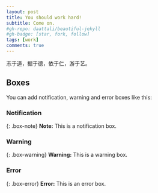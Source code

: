 ```yaml
---
layout: post
title: You should work hard!
subtitle: Come on.
#gh-repo: daattali/beautiful-jekyll
#gh-badge: [star, fork, follow]
tags: [work]
comments: true
---
```


志于道，据于德，依于仁，游于艺。

## Boxes
You can add notification, warning and error boxes like this:

### Notification

{: .box-note}
**Note:** This is a notification box.

### Warning

{: .box-warning}
**Warning:** This is a warning box.

### Error

{: .box-error}
**Error:** This is an error box.
